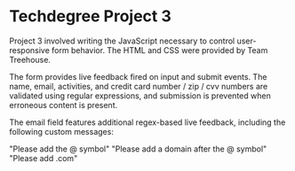 # Techdegree Project 3

Project 3 involved writing the JavaScript necessary to control user-responsive form behavior. The HTML and CSS were provided by Team Treehouse.

The form provides live feedback fired on input and submit events. The name, email, activities, and credit card number / zip / cvv numbers are validated using regular expressions, and submission is prevented when erroneous content is present.

The email field features additional regex-based live feedback, including the following custom messages:

"Please add the @ symbol"
"Please add a domain after the @ symbol"
"Please add .com"
